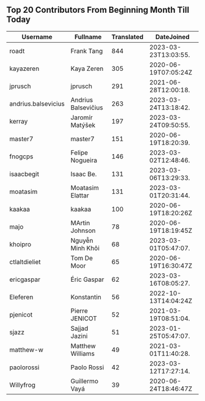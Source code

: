 ## Top 20 Contributors From Beginning Month Till Today ##
|Username|Fullname|Translated|DateJoined|
|--------|--------|----------|----------|
|roadt|Frank Tang|844|2023-03-23T13:03:55.|
|kayazeren|Kaya Zeren|305|2020-06-19T07:05:24Z|
|jprusch|jprusch|291|2021-06-28T12:00:18.|
|andrius.balsevicius|Andrius Balsevičius|263|2023-03-24T13:18:42.|
|kerray|Jaromír Matýšek|197|2023-03-24T09:50:55.|
|master7|master7|151|2020-06-19T18:20:39.|
|fnogcps|Felipe Nogueira|146|2023-03-02T12:48:46.|
|isaacbegit|Isaac Be.|131|2023-03-06T13:29:33.|
|moatasim|Moatasim Elattar|131|2023-03-01T20:31:44.|
|kaakaa|kaakaa|100|2020-06-19T18:20:26Z|
|majo|MArtin Johnson|78|2020-06-19T18:19:45Z|
|khoipro|Nguyễn Minh Khôi|68|2023-03-01T05:47:07.|
|ctlaltdieliet|Tom De Moor|65|2020-06-19T16:30:47Z|
|ericgaspar|Éric Gaspar|62|2023-03-16T08:05:27.|
|Eleferen|Konstantin|56|2022-10-13T14:04:24Z|
|pjenicot|Pierre JENICOT|52|2021-03-19T08:51:04.|
|sjazz|Sajjad Jazini|51|2023-01-25T05:47:07.|
|matthew-w|Matthew Williams|49|2021-03-01T11:40:28.|
|paolorossi|Paolo Rossi|42|2023-03-12T17:27:14.|
|Willyfrog|Guillermo Vayá|39|2020-06-24T18:46:47Z|
